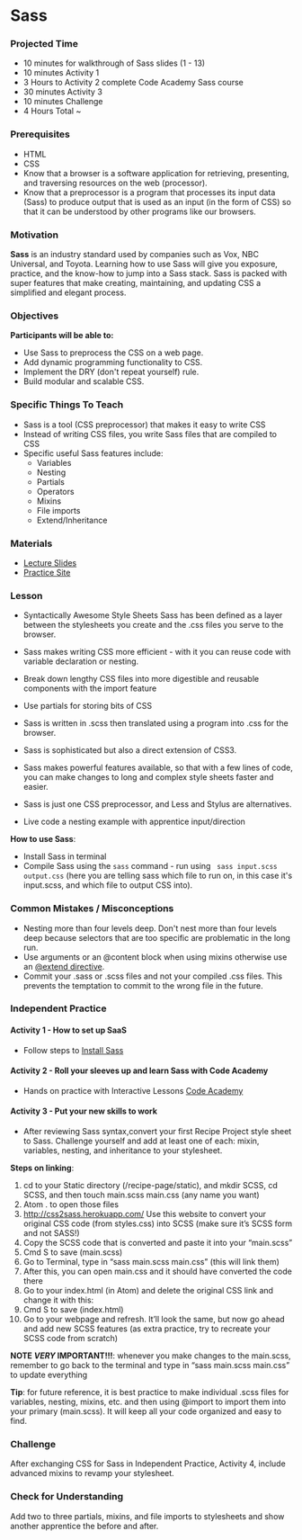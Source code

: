 # Sass

### Projected Time
- 10 minutes for walkthrough of Sass slides (1 - 13)
- 10 minutes Activity 1
- 3 Hours to Activity 2 complete Code Academy Sass course
- 30 minutes Activity 3
- 10 minutes Challenge
- 4 Hours Total ~

### Prerequisites
- HTML
- CSS
- Know that a browser is a software application for retrieving, presenting, and traversing resources on the web (processor).
- Know that a preprocessor is a program that processes its input data (Sass) to produce output that is used as an input (in the form of CSS) so that it can be understood by other programs like our browsers.

### Motivation
**Sass** is an industry standard used by companies such as Vox, NBC Universal, and Toyota.
Learning how to use Sass will give you exposure, practice, and the know-how to jump into a Sass stack. Sass is packed with super features that make creating, maintaining, and updating CSS a simplified and elegant process.

### Objectives
**Participants will be able to:**
- Use Sass to preprocess the CSS on a web page.
- Add dynamic programming functionality to CSS.
- Implement the DRY (don't repeat yourself) rule.
- Build modular and scalable CSS.

### Specific Things To Teach
- Sass is a tool (CSS preprocessor) that makes it easy to write CSS
- Instead of writing CSS files, you write Sass files that are compiled to CSS
- Specific useful Sass features include:
	- Variables
	- Nesting
	- Partials
	- Operators
	- Mixins
	- File imports
	- Extend/Inheritance

### Materials

- [Lecture Slides](https://docs.google.com/presentation/d/1kwiRu5C26U1Q06rpipbh2ldtJBWI-f1VwPKOKdxs9d4/edit?usp=sharing)
- [Practice Site](https://blog.codepen.io/documentation/editor/using-css-preprocessors/)

### Lesson

- Syntactically Awesome Style Sheets
Sass has been defined as a layer between the stylesheets you create and the .css files you serve to the browser.

- Sass makes writing CSS more efficient - with it you can reuse code with variable declaration or nesting.
- Break down lengthy CSS files into more digestible and reusable components with the import feature
- Use partials for storing bits of CSS

- Sass is written in .scss then translated using a program into .css for the browser.
- Sass is sophisticated but also a direct extension of CSS3. 
- Sass makes powerful features available, so that with a few lines of code, you can make changes to long and complex style sheets faster and easier.
- Sass is just one CSS preprocessor, and Less and Stylus are alternatives.
- Live code a nesting example with apprentice input/direction

**How to use Sass**:
- Install Sass in terminal
- Compile Sass using the ```sass``` command - run using ``` sass input.scss  output.css``` (here you are telling sass which file to run on, in this case it's input.scss, and which file to output CSS into).

### Common Mistakes / Misconceptions

- Nesting more than four levels deep. Don't nest more than four levels deep because selectors that are too specific are problematic in the long run.
- Use arguments or an @content block when using mixins otherwise use an [@extend directive](http://sass-lang.com/documentation/file.SASS_REFERENCE.html#extend).
- Commit your .sass or .scss files and not your compiled .css files. This prevents the temptation to commit to the wrong file in the future.

### Independent Practice
#### Activity 1 - How to set up SaaS
- Follow steps to [Install Sass](http://sass-lang.com/install)
#### Activity 2 - Roll your sleeves up and learn Sass with Code Academy
- Hands on practice with Interactive Lessons [Code Academy](https://www.codecademy.com/learn/learn-sass)
#### Activity 3 - Put your new skills to work
- After reviewing Sass syntax,convert your first Recipe Project style sheet to Sass.
Challenge yourself and add at least one of each:  mixin, variables, nesting, and inheritance to your stylesheet.

**Steps on linking**: 
1. cd to your Static directory (/recipe-page/static), and mkdir SCSS, cd SCSS, and then touch main.scss main.css (any name you want)
2. Atom . to open those files
3. http://css2sass.herokuapp.com/ Use this website to convert your original CSS code (from styles.css) into SCSS (make sure it’s SCSS form and not SASS!)
4. Copy the SCSS code that is converted and paste it into your “main.scss”
5. Cmd S to save (main.scss)
6. Go to Terminal, type in “sass main.scss main.css” (this will link them)
7. After this, you can open main.css and it should have converted the code there
8. Go to your index.html (in Atom) and delete the original CSS link and change it with this: <link rel="stylesheet" type="text/css" href="static/scss/main.css">
9. Cmd S to save (index.html)
10. Go to your webpage and refresh. It’ll look the same, but now go ahead and add new SCSS features (as extra practice, try to recreate your SCSS code from scratch)


**NOTE _VERY_ IMPORTANT!!!**: whenever you make changes to the main.scss, remember to go back to the terminal and type in “sass main.scss main.css” to update everything

**Tip**: for future reference, it is best practice to make individual .scss files for variables, nesting, mixins, etc. and then using @import to import them into your primary (main.scss). It will keep all your code organized and easy to find. 

### Challenge

After exchanging CSS for Sass in Independent Practice, Activity 4, include advanced mixins to revamp your stylesheet.

### Check for Understanding

Add two to three partials, mixins, and file imports to stylesheets and show another apprentice the before and after.
